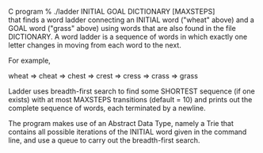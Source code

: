 C program
      % ./ladder INITIAL GOAL DICTIONARY [MAXSTEPS]  
that finds a word ladder connecting an INITIAL word ("wheat" above) and a GOAL word ("grass" above) using words that are also found in the 
file DICTIONARY. A word ladder is a sequence of words in which exactly one letter changes in moving from each word to the next.  

For example,

  wheat => cheat => chest => crest => cress => crass => grass

Ladder uses breadth-first search to find some SHORTEST sequence (if one exists) with at
most MAXSTEPS transitions (default = 10) and prints out the complete sequence of words, each terminated by a newline.

The program makes use of an Abstract Data Type, namely a Trie that contains all possible iterations of the INITIAL word given in the command
line, and use a queue to carry out the breadth-first search.



